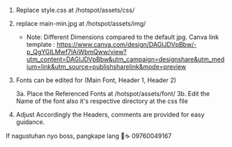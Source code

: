 1. Replace style.css at /hotspot/assets/css/

2. replace main-min.jpg at /hotspot/assets/img/

   - Note: Different Dimensions compared to the default jpg.
Canva link template : https://www.canva.com/design/DAGIJDVpBbw/-p_QgYGILMwf7lAiWbmQww/view?utm_content=DAGIJDVpBbw&utm_campaign=designshare&utm_medium=link&utm_source=publishsharelink&mode=preview

3. Fonts can be edited for (Main Font, Header 1, Header 2)

   3a. Place the Referenced Fonts at /hotspot/assets/font/
   3b. Edit the Name of the font also it's respective directory at the css file
   
4. Adjust Accordingly the Headers, comments are provided for easy guidance.

 If nagustuhan nyo boss, pangkape lang
 🤣☕️ 09760049167
